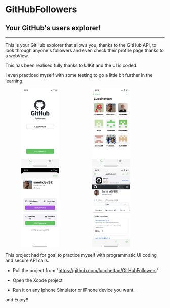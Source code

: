 # GitHubFollowers

## Your GitHub's users explorer!

---

This is your GitHub explorer that allows you, thanks to the GitHub API, to look through anyone's followers and even check their profile page thanks to a webView.

This has been realised fully thanks to UIKit and the UI is coded.

I even practiced myself with some testing to go a little bit further in the learning. 

<img src="https://github.com/lucchettan/GitHubFollowers/blob/main/searchVC.PNG" width="120" height="250" hspace="50"/> <img src="https://github.com/lucchettan/GitHubFollowers/blob/main/followersList.PNG" alt="Forest" width="120" height="250" hspace="50"/> <img src="https://github.com/lucchettan/GitHubFollowers/blob/main/followerView.PNG" alt="Mountains" width="120" height="250" hspace="50"/> <img src="https://github.com/lucchettan/GitHubFollowers/blob/main/webview.PNG" alt="Mountains" width="120" height="250" hspace="50"/>

This project had for goal to practice myself with programmatic UI coding and secure API calls.

 - Pull the project from  "https://github.com/lucchettan/GitHubFollowers"

 - Open the Xcode project 

- Run it on any Iphone Simulator or iPhone device you want.

and Enjoy!! 
